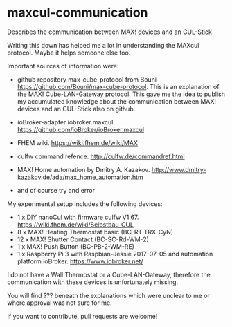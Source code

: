 maxcul-communication
======================

Describes the communication between MAX! devices and an CUL-Stick

Writing this down has helped me a lot in understanding the MAXcul protocol.
Maybe it helps someone else too.

Important sources of information were:

* github repository max-cube-protocol from Bouni https://github.com/Bouni/max-cube-protocol. 
    This is an explanation of the MAX! Cube-LAN-Gateway protocol.
    This gave me the idea to publish my accumulated knowledge about the communication between MAX! devices and an CUL-Stick also on github.

* ioBroker-adapter iobroker.maxcul. https://github.com/ioBroker/ioBroker.maxcul

* FHEM wiki. https://wiki.fhem.de/wiki/MAX

* culfw command refence. http://culfw.de/commandref.html

* MAX! Home automation by Dmitry A. Kazakov. http://www.dmitry-kazakov.de/ada/max_home_automation.htm

* and of course try and error

My experimental setup includes the following devices:

* 1 x DIY nanoCul with firmware culfw V1.67. https://wiki.fhem.de/wiki/Selbstbau_CUL
* 8 x MAX! Heating Thermostat basic (BC-RT-TRX-CyN)
* 12 x MAX! Shutter Contact (BC-SC-Rd-WM-2)
* 1 x MAX! Push Button (BC-PB-2-WM-RE)
* 1 x Raspberry Pi 3 with Raspbian-Jessie 2017-07-05 and automation platform ioBroker. https://www.iobroker.net/

I do not have a Wall Thermostat or a Cube-LAN-Gateway, therefore the communication with these devices is unfortunately missing.

You will find ??? beneath the explanations which were unclear to me or where approval was not sure for me.

If you want to contribute, pull requests are welcome!

